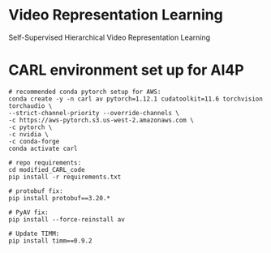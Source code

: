 # Video Representation Learning

Self-Supervised Hierarchical Video Representation Learning

# CARL environment set up for AI4P

```
# recommended conda pytorch setup for AWS:
conda create -y -n carl av pytorch=1.12.1 cudatoolkit=11.6 torchvision torchaudio \
--strict-channel-priority --override-channels \
-c https://aws-pytorch.s3.us-west-2.amazonaws.com \
-c pytorch \
-c nvidia \
-c conda-forge
conda activate carl

# repo requirements:
cd modified_CARL_code
pip install -r requirements.txt

# protobuf fix:
pip install protobuf==3.20.*

# PyAV fix:
pip install --force-reinstall av

# Update TIMM:
pip install timm==0.9.2
```
